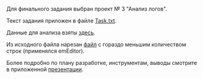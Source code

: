 Для финального задания выбран проект № 3 "Анализ логов".

Текст задания приложен в файле [Task.txt](https://github.com/YKhabina/1T_Data/blob/master/Test_project/Task.txt).

Данные для анализа взяты [здесь](https://disk.yandex.ru/d/bneLL8F_1UWvsQ).

Из исходного файла нарезан [файл](https://github.com/YKhabina/1T_Data/blob/master/Test_project/access_4_1_1.log) с гораздо меньшим количеством строк (применялся emEditor).

Более подробно по плану разработке, инструментам, выводы смотрите в приложенной [презентации](https://github.com/YKhabina/1T_Data/blob/master/Test_project/Project_Khabina.pdf).


